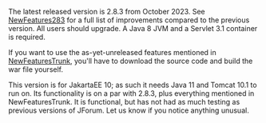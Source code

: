 The latest released version is 2.8.3 from October 2023. See [NewFeatures283](/p/jforum2/wiki2/NewFeatures283/) for a full list of improvements
compared to the previous version. All users should upgrade. A Java 8 JVM and a Servlet 3.1 container is required.

If you want to use the as-yet-unreleased features mentioned in [NewFeaturesTrunk](/p/jforum2/wiki2/NewFeaturesTrunk/),
you'll have to download the source code and build the war file yourself.

This version is for JakartaEE 10; as such it needs Java 11 and Tomcat 10.1 to run on. Its functionality is on a par with 2.8.3, plus everything mentioned in NewFeaturesTrunk. It is functional, but has not had as much testing as previous versions of JForum. Let us know if you notice anything unusual.
